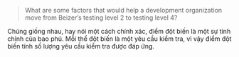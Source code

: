 >What are some factors that would help a development organization move from Beizer’s testing level 2 to testing level 4?

Chúng giống nhau, hay nói một cách chính xác, điểm đột biến là một sự tinh chỉnh của bao phủ. 
Mỗi thể đột biến là một yêu cầu kiểm tra, vì vậy điểm đột biến tính số lượng yêu cầu kiểm tra được đáp ứng.